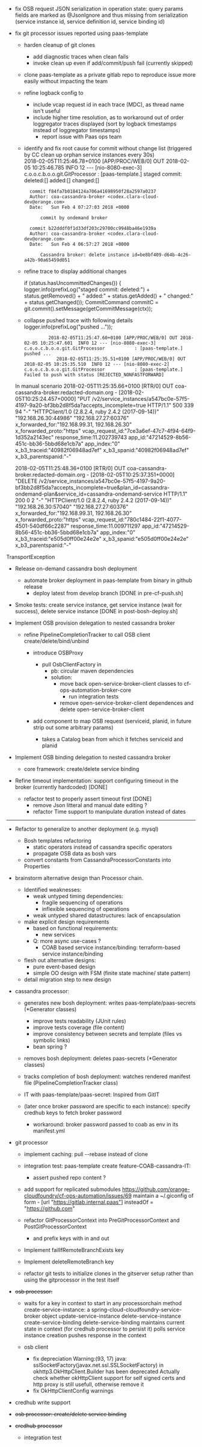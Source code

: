- fix OSB request JSON serialization in operation state: query params fields are marked as @JsonIgnore and thus missing from serialization (service instance id, service definition id, service binding id)

- fix git processor issues reported using paas-template
    - harden cleanup of git clones
        - add diagnostic traces when clean fails
        - invoke clean up even if add/commit/push fail (currently skipped) 
    - clone paas-template as a private gitlab repo to reproduce issue more easily without impacting the team
    - refine logback config to 
         - include vcap request id in each trace (MDC), as thread name isn't useful
         - include higher time resolution, as to workaround out of order loggregator traces displayed (sort by logback timestamps instead of loggregator timestamps)
            - report issue with Paas ops team

    - identify and fix root cause for commit without change list (triggered by CC clean up orphan service instances every 30s)  
           2018-02-05T11:25:46.78+0100 [APP/PROC/WEB/0] OUT 2018-02-05 10:25:46.785  INFO 12 --- [nio-8080-exec-3] c.o.o.c.b.o.o.git.GitProcessor           : [paas-template.] staged commit:  deleted:[] added:[] changed:[]
           
            commit f84fa7b0184124a706a41698950f28a2597a0237
            Author: coa-cassandra-broker <codex.clara-cloud-dev@orange.com>
            Date:   Sun Feb 4 07:27:03 2018 +0000
            
                commit by ondemand broker
            
            commit b22dddf0f1d33df203c29700cc9948ba46e1939a
            Author: coa-cassandra-broker <codex.clara-cloud-dev@orange.com>
            Date:   Sun Feb 4 06:57:27 2018 +0000
            
                Cassandra broker: delete instance id=be8bf409-d64b-4c26-a42b-90a65459d051

           
           
   - refine trace to display additional changes 
           
        if (status.hasUncommittedChanges()) {
            logger.info(prefixLog("staged commit:  deleted:") + status.getRemoved() + " added:" + status.getAdded() + " changed:" + status.getChanged());
            CommitCommand commitC = git.commit().setMessage(getCommitMessage(ctx));

 
    - collapse pushed trace with following details 
                logger.info(prefixLog("pushed ..."));

                   2018-02-05T11:25:47.60+0100 [APP/PROC/WEB/0] OUT 2018-02-05 10:25:47.601  INFO 12 --- [nio-8080-exec-3] c.o.o.c.b.o.o.git.GitProcessor           : [paas-template.] pushed ...
                      2018-02-05T11:25:35.51+0100 [APP/PROC/WEB/0] OUT 2018-02-05 10:25:35.510  INFO 12 --- [nio-8080-exec-2] c.o.o.c.b.o.o.git.GitProcessor           : [paas-template.] Failed to push with status [REJECTED_NONFASTFORWARD]


    In manual scenario
           2018-02-05T11:25:35.66+0100 [RTR/0] OUT coa-cassandra-broker.redacted-domain.org - [2018-02-05T10:25:24.457+0000] "PUT /v2/service_instances/a547bc0e-57f5-4197-9a20-bf3bb2d8f5da?accepts_incomplete=true HTTP/1.1" 500 339 94 "-" "HTTPClient/1.0 (2.8.2.4, ruby 2.4.2 (2017-09-14))" "192.168.26.30:44986" "192.168.27.27:60376" x_forwarded_for:"192.168.99.31, 192.168.26.30" x_forwarded_proto:"https" vcap_request_id:"7ce3a6ef-47c7-4f94-64f9-1d352a2143ec" response_time:11.202739743 app_id:"47214529-8b56-451c-bb36-5bbd68e1cb7a" app_index:"0" x_b3_traceid:"40982f06948ad7ef" x_b3_spanid:"40982f06948ad7ef" x_b3_parentspanid:"-"

   2018-02-05T11:25:48.36+0100 [RTR/0] OUT coa-cassandra-broker.redacted-domain.org - [2018-02-05T10:25:37.351+0000] "DELETE /v2/service_instances/a547bc0e-57f5-4197-9a20-bf3bb2d8f5da?accepts_incomplete=true&plan_id=cassandra-ondemand-plan&service_id=cassandra-ondemand-service HTTP/1.1" 200 0 2 "-" "HTTPClient/1.0 (2.8.2.4, ruby 2.4.2 (2017-09-14))" "192.168.26.30:57040" "192.168.27.27:60376" x_forwarded_for:"192.168.99.31, 192.168.26.30" x_forwarded_proto:"https" vcap_request_id:"780c1484-22f1-4077-4501-540df66c2287" response_time:11.009711297 app_id:"47214529-8b56-451c-bb36-5bbd68e1cb7a" app_index:"0" x_b3_traceid:"e505d0ff00e24e2e" x_b3_spanid:"e505d0ff00e24e2e" x_b3_parentspanid:"-"
 

TransportException

- Release on-demand cassandra bosh deployment
    - automate broker deployment in paas-template from binary in github release
       - deploy latest from develop branch [DONE in pre-cf-push.sh]
        

- Smoke tests: create service instance, get service instance (wait for success), delete service instance [DONE in post-bosh-deploy.sh]

- Implement OSB provision delegation to nested cassandra broker
   - refine PipelineCompletionTracker to call OSB client create/delete/bind/unbind
      - introduce OSBProxy
         - pull OsbClientFactory in
            - pb: circular maven dependencies
            - solution: 
               - move back open-service-broker-client classes to cf-ops-automation-broker-core 
                  - run integration tests 
               - remove open-service-broker-client dependences and delete open-service-broker-client   
           
      - add component to map OSB request (serviceid, planid, in future strip out some arbitrary params)
         - takes a Catalog bean from which it fetches serviceid and planid

- Implement OSB binding delegation to nested cassandra broker
   - core framework: create/delete service binding 

- Refine timeout implementation: support configuring timeout in the broker (currently hardcoded) [DONE]
    - refactor test to properly assert timeout first [DONE]
        - remove Json litteral and manual date editing ?  
        - refactor Time support to manipulate duration instead of dates



--------------------------------

- Refactor to generalize to another deployment (e.g. mysql)
   - Bosh templates refactoring
       - static operators instead of cassandra specific operators
       - propagate OSB data as bosh vars
   - convert constants from CassandraProcessorConstants into Properties
   


- brainstorm alternative design than Processor chain.
   - Identified weaknesses:
      - weak untyped timing dependencies: 
         - fragile sequencing of operations
         - inflexible sequencing of operations
      - weak untyped shared datastructures: lack of encapsulation
   - make explicit design requirements
      - based on functional requirements:
         - new services
      - Q: more async use-cases ?
         - COAB based service instance/binding: terraform-based service instance/binding 
   - flesh out alternative designs:
      - pure event-based design
      - simple OO design with FSM (finite state machine/ state pattern)
   - detail migration step to new design
        
   
- cassandra processor: 
    - generates new bosh deployment: writes paas-template/paas-secrets (*Generator classes)
        - improve tests readability (JUnit rules)
        - improve tests coverage (file content)
        - improve consistency between secrets and template (files vs symbolic links)
        - bean spring ?

    - removes bosh deployment: deletes paas-secrets (*Generator classes)
   
    - tracks completion of bosh deployment: watches rendered manifest file (PipelineCompletionTracker class) 

    - IT with paas-template/paas-secret: Inspired from GitIT
    - (later once broker password are specific to each instance): specify credhub keys to fetch broker password 
       - workaround: broker password passed to coab as env in its manifest.yml

- git processor
    - implement caching:
        pull --rebase instead of clone

    - integration test: paas-template create feature-COAB-cassandra-IT:
        - assert pushed repo content ?

    - add support for replicated submodules https://github.com/orange-cloudfoundry/cf-ops-automation/issues/69 maintain a ~/.giconfig of form
             - [url "https://gitlab.internal.paas"]
                   insteadOf = "https://github.com"  
    - refactor GitProcessorContext into PreGitProcessorContext and PostGitProcessorContext
        - and prefix keys with in and out
    - Implement failIfRemoteBranchExists key
    - Implement deleteRemoteBranch key
   
   
    - refactor git tests to initialize clones in the gitserver setup rather than using the gitprocessor in the test itself

- ~~osb processor:~~
    - waits for a key in context to start in any processorchain method 
        create-service-instance: a spring-cloud-cloudfoundry-service-broker object 
        update-service-instance 
        delete-service-instance 
        create-service-binding 
        delete-service-binding 
        maintains current state in context (for credhub processor to persist it) 
        polls service instance creation 
        pushes response in the context

    - osb client
        - fix depreciation 
            Warning:(93, 17) java: sslSocketFactory(javax.net.ssl.SSLSocketFactory) in okhttp3.OkHttpClient.Builder has been deprecated
               Actually check whether okHttpClient support for self signed certs and http proxy is still usefull, otherwise remove it
        - fix OkHttpClientConfig warnings    
     
- credhub write support


- ~~osb processor: create/delete service binding~~

- ~~credhub processor~~
    - integration test

